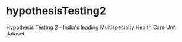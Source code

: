 # hypothesisTesting2
Hypothesis Testing 2 - India's leading Multispecialty Health Care Unit dataset
